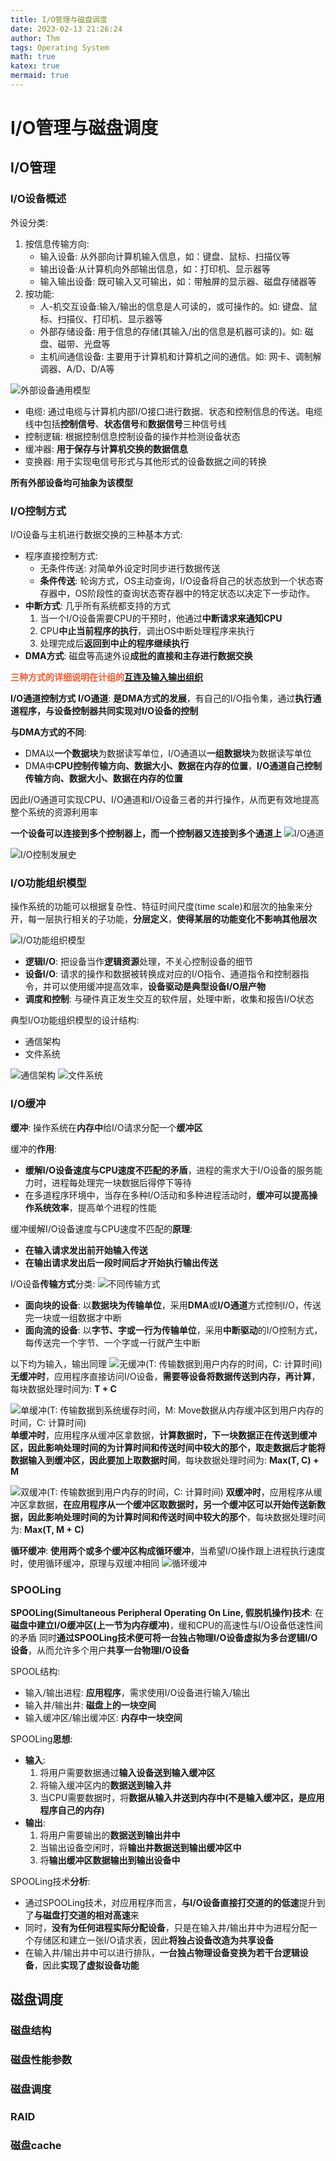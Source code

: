 ```yaml
---
title: I/O管理与磁盘调度
date: 2023-02-13 21:26:24
author: Thm
tags: Operating System
math: true
katex: true
mermaid: true
---
```

# I/O管理与磁盘调度

## I/O管理

### I/O设备概述
外设分类: 
1. 按信息传输方向: 
    - 输入设备: 从外部向计算机输入信息，如：键盘、鼠标、扫描仪等
    - 输出设备:从计算机向外部输出信息，如：打印机、显示器等
    - 输入输出设备: 既可输入又可输出，如：带触屏的显示器、磁盘存储器等
2. 按功能: 
    - 人-机交互设备:输入/输出的信息是人可读的，或可操作的。如: 键盘、鼠标、扫描仪、打印机、显示器等
    - 外部存储设备: 用于信息的存储(其输入/出的信息是机器可读的)。如: 磁盘、磁带、光盘等
    - 主机间通信设备: 主要用于计算机和计算机之间的通信。如: 网卡、调制解调器、A/D、D/A等

![外部设备通用模型](io_devices_model.png)
- 电缆: 通过电缆与计算机内部I/O接口进行数据、状态和控制信息的传送。电缆线中包括**控制信号**、**状态信号**和**数据信号**三种信号线
- 控制逻辑: 根据控制信息控制设备的操作并检测设备状态
- 缓冲器: **用于保存与计算机交换的数据信息**
- 变换器: 用于实现电信号形式与其他形式的设备数据之间的转换

<b>所有外部设备均可抽象为该模型</b>

### I/O控制方式
I/O设备与主机进行数据交换的三种基本方式: 
- 程序直接控制方式: 
    - 无条件传送: 对简单外设定时同步进行数据传送
    - **条件传送**: 轮询方式，OS主动查询，I/O设备将自己的状态放到一个状态寄存器中，OS阶段性的查询状态寄存器中的特定状态以决定下一步动作。
- **中断方式**: 几乎所有系统都支持的方式
    1. 当一个I/O设备需要CPU的干预时，他通过**中断请求来通知CPU**
    2. CPU**中止当前程序的执行**，调出OS中断处理程序来执行
    3. 处理完成后**返回到中止的程序继续执行**
- **DMA方式**: 磁盘等高速外设**成批的直接和主存进行数据交换**



<span style="color:#ff562b"><b>三种方式的详细说明在计组的[互连及输入输出组织](https://thm-lab.github.io/2022/06/13/%E4%BA%92%E8%BF%9E%E5%8F%8A%E8%BE%93%E5%85%A5%E8%BE%93%E5%87%BA%E7%BB%84%E7%BB%87/#io%E4%BC%A0%E8%BE%93%E6%96%B9%E5%BC%8F)
</b></span>

**I/O通道控制方式**
**I/O通道**: **是DMA方式的发展**，有自己的I/O指令集，通过**执行通道程序，与设备控制器共同实现对I/O设备的控制**

**与DMA方式的不同**: 
- DMA以**一个数据块**为数据读写单位，I/O通道以**一组数据块**为数据读写单位
- DMA中**CPU控制传输方向、数据大小、数据在内存的位置**，**I/O通道自己控制传输方向、数据大小、数据在内存的位置**

因此I/O通道可实现CPU、I/O通道和I/O设备三者的并行操作，从而更有效地提高整个系统的资源利用率

**一个设备可以连接到多个控制器上，而一个控制器又连接到多个通道上**
![I/O通道](io_channel.png)

![I/O控制发展史](io_control_development.png)

### I/O功能组织模型
操作系统的功能可以根据复杂性、特征时间尺度(time scale)和层次的抽象来分开，每一层执行相关的子功能，**分层定义**，**使得某层的功能变化不影响其他层次**

![I/O功能组织模型](io_organization_model.png)
- **逻辑I/O**: 把设备当作**逻辑资源**处理，不关心控制设备的细节
- **设备I/O**: 请求的操作和数据被转换成对应的I/O指令、通道指令和控制器指令，并可以使用缓冲提高效率，**设备驱动是典型设备I/O层产物**
- **调度和控制**: 与硬件真正发生交互的软件层，处理中断，收集和报告I/O状态

典型I/O功能组织模型的设计结构: 
- 通信架构
- 文件系统

![通信架构](communication.png)
![文件系统](file_system.png)

### I/O缓冲
**缓冲**: 操作系统在**内存中**给I/O请求分配一个**缓冲区**

缓冲的**作用**: 
- **缓解I/O设备速度与CPU速度不匹配的矛盾**，进程的需求大于I/O设备的服务能力时，进程每处理完一块数据后得停下等待
- 在多道程序环境中，当存在多种I/O活动和多种进程活动时，**缓冲可以提高操作系统效率**，提高单个进程的性能

缓冲缓解I/O设备速度与CPU速度不匹配的**原理**: 
- **在输入请求发出前开始输入传送**
- **在输出请求发出后一段时间后才开始执行输出传送**

I/O设备**传输方式**分类: 
![不同传输方式](block_stream.png)
- **面向块的设备**: 以**数据块为传输单位**，采用**DMA**或**I/O通道**方式控制I/O，传送完一块或一组数据才中断
- **面向流的设备**: 以**字节、字或一行为传输单位**，采用**中断驱动**的I/O控制方式，每传送完一个字节、一个字或一行就产生中断

以下均为输入，输出同理
![无缓冲(T: 传输数据到用户内存的时间，C: 计算时间)](no_buffer.png)
**无缓冲时**，应用程序直接访问I/O设备，**需要等设备将数据传送到内存，再计算**，每块数据处理时间为: **T + C**

![单缓冲(T: 传输数据到系统缓存时间，M: Move数据从内存缓冲区到用户内存的时间，C: 计算时间)](single_buffer.png)
**单缓冲时**，应用程序从缓冲区拿数据，**计算数据时，下一块数据正在传送到缓冲区，因此影响处理时间的为计算时间和传送时间中较大的那个，取走数据后才能将数据输入到缓冲区，因此要加上取数据时间**，每块数据处理时间为: **Max(T, C) + M**

![双缓冲(T: 传输数据到用户内存的时间，C: 计算时间)](double_buffer.png)
**双缓冲时**，应用程序从缓冲区拿数据，**在应用程序从一个缓冲区取数据时，另一个缓冲区可以开始传送新数据，因此影响处理时间的为计算时间和传送时间中较大的那个**，每块数据处理时间为: **Max(T, M + C)**

**循环缓冲**: **使用两个或多个缓冲区构成循环缓冲**，当希望I/O操作跟上进程执行速度时，使用循环缓冲，原理与双缓冲相同
![循环缓冲](circle_buffer.png)

### SPOOLing
**SPOOLing(Simultaneous Peripheral Operating On Line, 假脱机操作)技术**: 在**磁盘中建立I/O缓冲区(上一节为内存缓冲)**，缓和CPU的高速性与I/O设备低速性间的矛盾
同时**通过SPOOLing技术便可将一台独占物理I/O设备虚拟为多台逻辑I/O设备**，从而允许多个用户**共享一台物理I/O设备**

SPOOL结构: 
- 输入/输出进程: **应用程序**，需求使用I/O设备进行输入/输出
- 输入井/输出井: **磁盘上的一块空间**
- 输入缓冲区/输出缓冲区: **内存中一块空间**

SPOOLing**思想**: 
- **输入**: 
  1. 将用户需要数据通过**输入设备送到输入缓冲区**
  2. 将输入缓冲区内的**数据送到输入井**
  3. 当CPU需要数据时，将**数据从输入井送到内存中(不是输入缓冲区，是应用程序自己的内存)**
- **输出**: 
  1. 将用户需要输出的**数据送到输出井中**
  2. 当输出设备空闲时，将**输出井数据送到输出缓冲区中**
  3. 将**输出缓冲区数据输出到输出设备中**

SPOOLing技术**分析**: 
- 通过SPOOLing技术，对应用程序而言，**与I/O设备直接打交道的的低速**提升到了**与磁盘打交道的相对高速**来
- 同时，**没有为任何进程实际分配设备**，只是在输入井/输出井中为进程分配一个存储区和建立一张I/O请求表，因此**将独占设备改造为共享设备**
- 在输入井/输出井中可以进行排队，**一台独占物理设备变换为若干台逻辑设备**，因此**实现了虚拟设备功能**

## 磁盘调度

### 磁盘结构

### 磁盘性能参数

### 磁盘调度

### RAID

### 磁盘cache